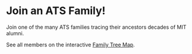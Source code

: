 # Join an ATS Family!

Join one of the many ATS families tracing their ancestors decades of MIT alumni.

See all members on the interactive [Family Tree Map](http://ats.mit.edu/family).

<div class="familymap"></div>

